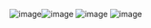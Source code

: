 ![image](https://github.com/user-attachments/assets/30deb865-fd01-40cb-ac1e-3b5b8b262ab5)![image](https://github.com/user-attachments/assets/decb339b-6034-4f20-ba77-a09aeeff6dcd)
![image](https://github.com/user-attachments/assets/366b1ec4-3ccf-4d95-b9eb-e0795215d7ba)
![image](https://github.com/user-attachments/assets/d079493b-d3a2-41df-b75b-425b37dc1712)
